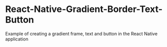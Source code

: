 # React-Native-Gradient-Border-Text-Button
Example of creating a gradient frame, text and button in the React Native application
